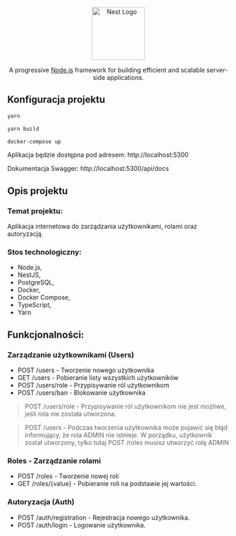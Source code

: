 <p align="center">
  <a href="http://nestjs.com/" target="blank"><img src="https://nestjs.com/img/logo-small.svg" width="120" alt="Nest Logo" /></a>
</p>

[circleci-image]: https://img.shields.io/circleci/build/github/nestjs/nest/master?token=abc123def456
[circleci-url]: https://circleci.com/gh/nestjs/nest

  <p align="center">A progressive <a href="http://nodejs.org" target="_blank">Node.js</a> framework for building efficient and scalable server-side applications.</p>

  <!--[![Backers on Open Collective](https://opencollective.com/nest/backers/badge.svg)](https://opencollective.com/nest#backer)
  [![Sponsors on Open Collective](https://opencollective.com/nest/sponsors/badge.svg)](https://opencollective.com/nest#sponsor)-->

## Konfiguracja projektu

```bash
yarn
```

```bash
yarn build
```

```bash
docker-compose up
```

Aplikacja będzie dostępna pod adresem:
http://localhost:5300

Dokumentacja Swagger:
http://localhost:5300/api/docs

## Opis projektu
### Temat projektu:
Aplikacja internetowa do zarządzania użytkownikami, rolami oraz autoryzacją.


### Stos technologiczny:
- Node.js, 
- NestJS, 
- PostgreSQL, 
- Docker, 
- Docker Compose, 
- TypeScript, 
- Yarn


## Funkcjonalności:
 
### Zarządzanie użytkownikami (Users)
- POST /users - Tworzenie nowego użytkownika 
- GET /users - Pobieranie listy wszystkich użytkowników
- POST /users/role - Przypisywanie ról użytkownikom
- POST /users/ban - Blokowanie użytkownika

> POST /users/role - Przypisywanie ról użytkownikom nie jest możliwe, jeśli rola nie została utworzona.

> POST /users - Podczas tworzenia użytkownika może pojawić się błąd informujący, że rola ADMIN nie istnieje. 
> W porządku, użytkownik został utworzony, tylko tutaj POST /roles musisz utworzyć rolę ADMIN

### Roles - Zarządzanie rolami
- POST /roles - Tworzenie nowej roli
- GET /roles/{value} - Pobieranie roli na podstawie jej wartości.

### Autoryzacja (Auth)
- POST /auth/registration - Rejestracja nowego użytkownika.
- POST /auth/login - Logowanie użytkownika. 


